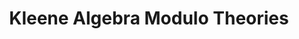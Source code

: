 ---
title: Kleene Algebra Modulo Theories
authors: Ryan Beckett, Eric Campbell, and Michael Greenberg
venue: POPL
month: January 2018
note: IN SUBMISSION
pdf: "/pdfs/thesis.pdf"
---